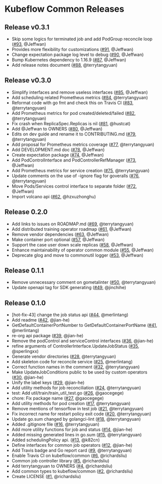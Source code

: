 # Kubeflow Common Releases

## Release v0.3.1

* Skip some logics for terminated job and add PodGroup reconcile loop ([#93](https://github.com/kubeflow/common/pull/93), @Jeffwan)
* Provides more flexibility for customizations ([#91](https://github.com/kubeflow/common/pull/91), @Jeffwan)
* Change expectation package log level to debug ([#90](https://github.com/kubeflow/common/pull/90), @Jeffwan)
* Bump Kubernetes dependency to 1.16.9 ([#87](https://github.com/kubeflow/common/pull/87), @Jeffwan)
* Add release notes document ([#88](https://github.com/kubeflow/common/pull/88), @terrytangyuan)

## Release v0.3.0

* Simplify interfaces and remove useless interfaces ([#85](https://github.com/kubeflow/common/pull/85), @Jeffwan)
* Add scheduling related Prometheus metrics ([#84](https://github.com/kubeflow/common/pull/84), @terrytangyuan)
* Reformat code with go fmt and check this on Travis CI ([#83](https://github.com/kubeflow/common/pull/83), @terrytangyuan)
* Add Prometheus metrics for pod created/deleted/failed ([#82](https://github.com/kubeflow/common/pull/82), @terrytangyuan)
* Fix crash when ReplicaSpec.Replicas is nil ([#81](https://github.com/kubeflow/common/pull/81), @hustcat)
* Add @Jeffwan to OWNERS ([#80](https://github.com/kubeflow/common/pull/80), @Jeffwan)
* Edits on dev guide and rename it to CONTRIBUTING.md ([#79](https://github.com/kubeflow/common/pull/79), @terrytangyuan)
* Add proposal for Prometheus metrics coverage ([#77](https://github.com/kubeflow/common/pull/77), @terrytangyuan)
* Add DEVELOPMENT.md doc ([#78](https://github.com/kubeflow/common/pull/78), @Jeffwan)
* Create expectation package ([#74](https://github.com/kubeflow/common/pull/74), @Jeffwan)
* Add PodControlInterface and PodControllerRefManager ([#73](https://github.com/kubeflow/common/pull/73), @Jeffwan)
* Add Prometheus metrics for service creation ([#75](https://github.com/kubeflow/common/pull/75), @terrytangyuan)
* Update comments on the use of -ignore flag for goveralls ([#76](https://github.com/kubeflow/common/pull/76), @terrytangyuan)
* Move Pods/Services control interface to separate folder ([#72](https://github.com/kubeflow/common/pull/72), @Jeffwan)
* Import volcano api ([#62](https://github.com/kubeflow/common/pull/62), @hzxuzhonghu)

## Release 0.2.0

* Add links to issues on ROADMAP.md ([#69](https://github.com/kubeflow/common/pull/69), @terrytangyuan)
* Add distributed training operator roadmap ([#61](https://github.com/kubeflow/common/pull/61), @Jeffwan)
* Remove vendor dependencies ([#63](https://github.com/kubeflow/common/pull/63), @Jeffwan)
* Make container port optional ([#57](https://github.com/kubeflow/common/pull/57), @Jeffwan)
* Support the case user down scale replicas ([#58](https://github.com/kubeflow/common/pull/58), @Jeffwan)
* Enhance maintainability of operator common module ([#55](https://github.com/kubeflow/common/pull/55), @Jeffwan)
* Deprecate glog and move to commonutil logger ([#53](https://github.com/kubeflow/common/pull/53), @Jeffwan)

## Release 0.1.1

* Remove unnecessary comment on gometalinter ([#50](https://github.com/kubeflow/common/pull/50), @terrytangyuan)
* Update openapi tag for SDK generating ([#49](https://github.com/kubeflow/common/pull/49), @jinchihe)

## Release 0.1.0

* [hot-fix-43] change the job status api  ([#44](https://github.com/kubeflow/common/pull/44), @merlintang)
* Add readme ([#42](https://github.com/kubeflow/common/pull/42), @jian-he)
* GetDefaultContainerPortNumber to GetDefaultContainerPortName ([#41](https://github.com/kubeflow/common/pull/41), @merlintang)
* re-org api package ([#39](https://github.com/kubeflow/common/pull/39), @jian-he)
* Remove the podControl and serviceControl interfaces ([#36](https://github.com/kubeflow/common/pull/36), @jian-he)
* refine arguments of ControllerInterface.UpdateJobStatus ([#35](https://github.com/kubeflow/common/pull/35), @sperlingxx)
* Generate vendor directories ([#28](https://github.com/kubeflow/common/pull/28), @terrytangyuan)
* Add skeleton code for reconcile service ([#25](https://github.com/kubeflow/common/pull/25), @merlintang)
* Correct function names in the comment ([#32](https://github.com/kubeflow/common/pull/32), @terrytangyuan)
* Make UpdateJobConditions public to be used by custom operators ([#30](https://github.com/kubeflow/common/pull/30), @jian-he)
* Unify the label keys ([#29](https://github.com/kubeflow/common/pull/29), @jian-he)
* Add utility methods for job reconciliation ([#24](https://github.com/kubeflow/common/pull/24), @terrytangyuan)
* test: Add util/train/train_util_test.go ([#26](https://github.com/kubeflow/common/pull/26), @gaocegege)
* chore: Fix package name ([#27](https://github.com/kubeflow/common/pull/27), @gaocegege)
* Add utility methods for pod creation ([#17](https://github.com/kubeflow/common/pull/17), @terrytangyuan)
* Remove mentions of tensorflow in test job ([#21](https://github.com/kubeflow/common/pull/21), @terrytangyuan)
* Fix incorrect name for restart policy exit code ([#20](https://github.com/kubeflow/common/pull/20), @terrytangyuan)
* Update go.sum changed by golangci-lint ([#18](https://github.com/kubeflow/common/pull/18), @terrytangyuan)
* Added .gitignore file ([#16](https://github.com/kubeflow/common/pull/16), @terrytangyuan)
* Add more utility functions for job and status ([#14](https://github.com/kubeflow/common/pull/14), @jian-he)
* Added missing generated lines in go.sum ([#15](https://github.com/kubeflow/common/pull/15), @terrytangyuan)
* Added schedulingPolicy api. ([#13](https://github.com/kubeflow/common/pull/13), @k82cn)
* Define interfaces for common job operators ([#12](https://github.com/kubeflow/common/pull/12), @jian-he)
* Add Travis badge and Go report card ([#9](https://github.com/kubeflow/common/pull/9), @terrytangyuan)
* Enable Travis CI on kubeflow/common ([#6](https://github.com/kubeflow/common/pull/6), @richardsliu)
* Common job controller library ([#5](https://github.com/kubeflow/common/pull/5), @richardsliu)
* Add terrytangyuan to OWNERS ([#4](https://github.com/kubeflow/common/pull/4), @richardsliu)
* Add common types to kubeflow/common ([#2](https://github.com/kubeflow/common/pull/2), @richardsliu)
* Create LICENSE ([#1](https://github.com/kubeflow/common/pull/1), @richardsliu)
